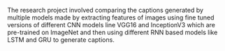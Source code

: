 The research project involved comparing the captions generated by multiple models made by extracting features of images using fine tuned versions of different CNN models line VGG16 and InceptionV3 which are pre-trained on ImageNet and then using different RNN based models like LSTM and GRU to generate captions.
